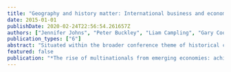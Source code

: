 ```yaml
---
title: "Geography and history matter: International business and economic geography perspectives on the spatial and historical development of multinational enterprises"
date: 2015-01-01
publishDate: 2020-02-24T22:56:54.261657Z
authors: ["Jennifer Johns", "Peter Buckley", "Liam Campling", "Gary Cook", "Martin Hess", "Rudolf R. Sinkovics"]
publication_types: ["6"]
abstract: "Situated within the broader conference theme of historical change, this panel session brought together international business and economic geography perspectives on multinational enterprise (MNE) evolutionary trajectories. The panel session follows a series of past conference sessions aimed to increase dialogue and interaction between economic geographers and international business scholars. These included several sessions at the Royal Geographical Society and Institute of Geographer’s Annual Conference in 2010 and the Association of International Business in 2012. The aim for this conference panel session was for panellists to offer a range of empirical and conceptual observations to interrogate our existing understandings of the spatial and historical development of MNEs. While space and time often provide distinct lenses on the operations of MNEs, the panel discussed the ways in which the two can be combined to provide more nuanced conceptualisations and frameworks for analysis, which can powerfully complement existing conceptual frameworks and methodological approaches in international business. This chapter is a record of the panel session and, as such, offers a direct representation of the speakers’ presentations, their discussions and their question and answer session. The chapter begins with Martin Hess’ discussion of continuity and change in MNEs and global production networks, followed by Rudolf Sinkovics’ analysis of the uptake of economic geography work on global sourcing by international business. Liam Campling then introduces us to commodity chains and commodity frontiers before Peter Buckley offers a summary and discussion of the key debates and issues raised. The chapter includes the questions posed to the panel and the answers and discussion offered in response."
featured: false
publication: "*The rise of multinationals from emerging economies: achieving a new balance*"
---
```



